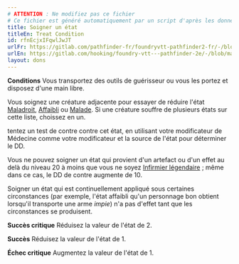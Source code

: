 ```yaml
---
# ATTENTION : Ne modifiez pas ce fichier
# Ce fichier est généré automatiquement par un script d'après les données du module Foundry VTT officiel et de sa traduction
title: Soigner un état
titleEn: Treat Condition
id: rfnEcjxIFqwlJwJT
urlFr: https://gitlab.com/pathfinder-fr/foundryvtt-pathfinder2-fr/-/blob/master/data/feats/rfnEcjxIFqwlJwJT.htm
urlEn: https://gitlab.com/hooking/foundry-vtt---pathfinder-2e/-/blob/master/packs/data/feats.db/treat-condition.json
layout: dons
---
```

**Conditions** Vous transportez des outils de guérisseur ou vous les portez et disposez d'une main libre.

Vous soignez une créature adjacente pour essayer de réduire l'état [Maladroit](../conditions/maladroit.md), [Affaibli](../conditions/affaibli.md) ou [Malade](../conditions/malade.md). Si une créature souffre de plusieurs états sur cette liste, choissez en un.

tentez un test de contre contre cet état, en utilisant votre modificateur de Médecine comme votre modificateur et la source de l'état pour déterminer le DD.

Vous ne pouvez soigner un état qui provient d'un artefact ou d'un effet au delà du niveau 20 à moins que vous ne soyez [Infirmier légendaire](infirmier-légendaire.md) ; même dans ce cas, le DD de contre augmente de 10.

Soigner un état qui est continuellement appliqué sous certaines circonstances (par exemple, l'état affaibli qu'un personnage bon obtient lorsqu'il transporte une arme *impie*) n'a pas d'effet tant que les circonstances se produisent.

**Succès critique** Réduisez la valeur de l'état de 2.

**Succès** Réduisez la valeur de l'état de 1.

**Échec critique** Augmentez la valeur de l'état de 1.
